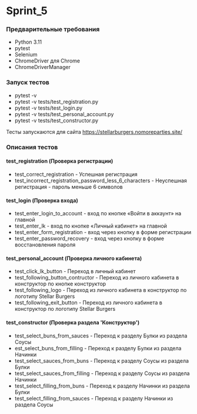 # Sprint_5
### Предварительные требования
* Python 3.11
* pytest
* Selenium
* ChromeDriver для Chrome
* ChromeDriverManager

### Запуск тестов
* pytest -v
* pytest -v tests/test_registration.py
* pytest -v tests/test_login.py
* pytest -v tests/test_personal_account.py
* pytest -v tests/test_constructor.py

Тесты запускаются для сайта https://stellarburgers.nomoreparties.site/

### Описания тестов
#### test_registration (Проверка регистрации)
* test_correct_registration - Успешная регистрация
* test_incorrect_registration_password_less_6_characters - Неуспешная регистрация - пароль меньше 6 символов

#### test_login (Проверка входа) 
* test_enter_login_to_account - вход по кнопке «Войти в аккаунт» на главной
* test_enter_lk - вход по кнопке «Личный кабинет» на главной
* test_enter_form_registration - вход через кнопку в форме регистрации
* test_enter_password_recovery - вход через кнопку в форме восстановления пароля

#### test_personal_account (Проверка личного кабинета)
* test_click_lk_button - Переход в личный кабинет
* test_following_button_contructor - Переход из личного кабинета в конструктор по кнопке конструктор
* test_following_logo - Переход из личного кабинета в конструктор по логотипу Stellar Burgers
* test_following_exit_button - Переход из личного кабинета в конструктор по логотипу Stellar Burgers

#### test_constructor (Проверка раздела 'Конструктор')
* test_select_buns_from_sauces - Переход к разделу Булки из раздела Соусы
* est_select_buns_from_filling - Переход к разделу Булки из раздела Начинки
* test_select_sauces_from_buns - Переход к разделу Соусы из раздела Булки
* test_select_sauces_from_filling - Переход к разделу Соусы из раздела Начинки
* test_select_filling_from_buns - Переход к разделу Начинки из раздела Булки
* test_select_filling_from_sauces - Переход к разделу Начинки из раздела Соусы
